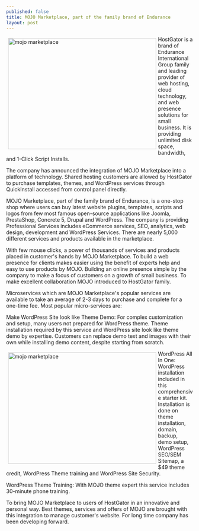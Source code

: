```yaml
---
published: false
title: MOJO Marketplace, part of the family brand of Endurance
layout: post
---
```

<a href="https://www.sitegeek.com/hostgator" title="mojo marketplace"> <img src="https://ananovareviews.files.wordpress.com/2016/09/mojomarketplace.jpg" alt="mojo marketplace" width="400" height="300" title="mojo marketplace" style="float:left;  margin:5px;"></a>

<p style="text-algin:justify;">HostGator is a brand of Endurance International Group family and leading provider of web hosting, cloud technology, and web presence solutions for small business. It is providing unlimited disk space, bandwidth, and 1-Click Script Installs.</p>

<p style="text-algin:justify;">The company has announced the integration of MOJO Marketplace into a platform of technology. Shared hosting customers are allowed by HostGator to purchase templates, themes, and WordPress services through QuickInstall accessed from control panel directly.</p>

<p style="text-algin:justify;">MOJO Marketplace, part of the family brand of Endurance, is a one-stop shop where users can buy latest website plugins, templates, scripts and logos from few most famous open-source applications like Joomla, PrestaShop, Concrete 5, Drupal and WordPress. The company is providing Professional Services includes eCommerce services, SEO, analytics, web design, development and WordPress Services. There are nearly 5,000 different services and products available in the marketplace.</p>

<p style="text-algin:justify;">With few mouse clicks, a power of thousands of services and products placed in customer's hands by MOJO Marketplace. To build a web presence for clients makes easier using the benefit of experts help and easy to use products by MOJO. 
Building an online presence simple by the company to make a focus of customers on a growth of small business. To make excellent collaboration MOJO introduced to HostGator family.</p>

<p style="text-algin:justify;">Microservices which are MOJO Marketplace's popular services are available to take an average of 2-3 days to purchase and complete for a one-time fee. Most popular micro-services are:</p>

<p style="text-algin:justify;">Make WordPress Site look like Theme Demo: For complex customization and setup, many users not prepared for WordPress theme. Theme installation required by this service and WordPress site look like theme demo by expertise. Customers can replace demo text and images with their own while installing demo content, despite starting from scratch.</p>

<a href="https://www.sitegeek.com/wordpresshosting.com.au" title="mojo marketplace"> <img src="https://ananovareviews.files.wordpress.com/2016/09/mojomarketplacea.jpg" alt="mojo marketplace" width="400" height="300" style="float:left;  margin:5px;"/></a>

<p style="text-algin:justify;">WordPress All In One: WordPress installation included in this comprehensive starter kit. Installation is done on theme installation, domain, backup, demo setup, WordPress SEO/SEM Sitemap, a $49 theme credit, WordPress Theme training and WordPress Site Security.</p>

<p style="text-algin:justify;">WordPress Theme Training: With MOJO theme expert this service includes 30-minute phone training.</p>

<p style="text-algin:justify;">To bring MOJO Marketplace to users of HostGator in an innovative and personal way. Best themes, services and offers of MOJO are brought with this integration to manage customer's website. For long time company has been developing forward.</p>
